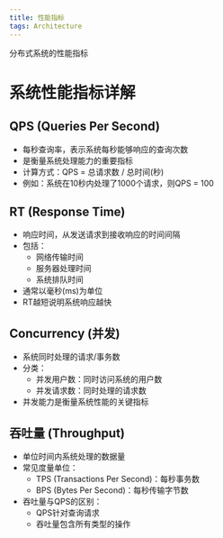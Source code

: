 ```yaml
---
title: 性能指标
tags: Architecture
---
```


分布式系统的性能指标
<!--more-->

# 系统性能指标详解

## QPS (Queries Per Second)
- 每秒查询率，表示系统每秒能够响应的查询次数
- 是衡量系统处理能力的重要指标
- 计算方式：QPS = 总请求数 / 总时间(秒)
- 例如：系统在10秒内处理了1000个请求，则QPS = 100

## RT (Response Time)
- 响应时间，从发送请求到接收响应的时间间隔
- 包括：
  - 网络传输时间
  - 服务器处理时间
  - 系统排队时间
- 通常以毫秒(ms)为单位
- RT越短说明系统响应越快

## Concurrency (并发)
- 系统同时处理的请求/事务数
- 分类：
  - 并发用户数：同时访问系统的用户数
  - 并发请求数：同时处理的请求数
- 并发能力是衡量系统性能的关键指标

## 吞吐量 (Throughput)
- 单位时间内系统处理的数据量
- 常见度量单位：
  - TPS (Transactions Per Second)：每秒事务数
  - BPS (Bytes Per Second)：每秒传输字节数
- 吞吐量与QPS的区别：
  - QPS针对查询请求
  - 吞吐量包含所有类型的操作